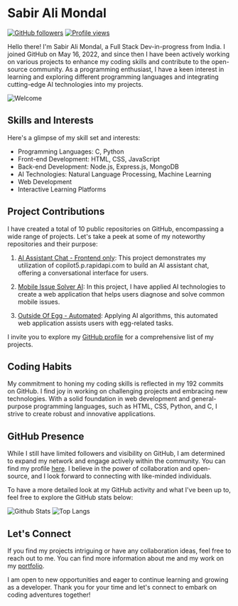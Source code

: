 # Sabir Ali Mondal

[![GitHub followers](https://img.shields.io/github/followers/Sabir-Ali-Mondal?style=social)](https://github.com/Sabir-Ali-Mondal)
[![Profile views](https://komarev.com/ghpvc/?username=Sabir-Ali-Mondal)](https://github.com/Sabir-Ali-Mondal)

Hello there! I'm Sabir Ali Mondal, a Full Stack Dev-in-progress from India. I joined GitHub on May 16, 2022, and since then I have been actively working on various projects to enhance my coding skills and contribute to the open-source community. As a programming enthusiast, I have a keen interest in learning and exploring different programming languages and integrating cutting-edge AI technologies into my projects. 

![Welcome](https://media.giphy.com/media/3duTexn6c6XVi/giphy.gif)

## Skills and Interests

Here's a glimpse of my skill set and interests:

- Programming Languages: C, Python
- Front-end Development: HTML, CSS, JavaScript
- Back-end Development: Node.js, Express.js, MongoDB
- AI Technologies: Natural Language Processing, Machine Learning
- Web Development
- Interactive Learning Platforms

## Project Contributions

I have created a total of 10 public repositories on GitHub, encompassing a wide range of projects. Let's take a peek at some of my noteworthy repositories and their purpose:

1. [AI Assistant Chat - Frontend only](https://github.com/Sabir-Ali-Mondal/AI_Assistant_Chat-Frontend_only): This project demonstrates my utilization of copilot5.p.rapidapi.com to build an AI assistant chat, offering a conversational interface for users.

2. [Mobile Issue Solver AI](https://github.com/Sabir-Ali-Mondal/Mobile-Issue-Solver-AI): In this project, I have applied AI technologies to create a web application that helps users diagnose and solve common mobile issues.

3. [Outside Of Egg - Automated](https://github.com/Sabir-Ali-Mondal/Outside-Of-Egg-Automated): Applying AI algorithms, this automated web application assists users with egg-related tasks.

I invite you to explore my [GitHub profile](https://github.com/Sabir-Ali-Mondal) for a comprehensive list of my projects.

## Coding Habits

My commitment to honing my coding skills is reflected in my 192 commits on GitHub. I find joy in working on challenging projects and embracing new technologies. With a solid foundation in web development and general-purpose programming languages, such as HTML, CSS, Python, and C, I strive to create robust and innovative applications. 

## GitHub Presence

While I still have limited followers and visibility on GitHub, I am determined to expand my network and engage actively within the community. You can find my profile [here](https://github.com/Sabir-Ali-Mondal). I believe in the power of collaboration and open-source, and I look forward to connecting with like-minded individuals.

To have a more detailed look at my GitHub activity and what I've been up to, feel free to explore the GitHub stats below:

![Github Stats](https://github-readme-stats.vercel.app/api?username=Sabir-Ali-Mondal)
![Top Langs](https://github-readme-stats.vercel.app/api/top-langs/?username=Sabir-Ali-Mondal)

## Let's Connect

If you find my projects intriguing or have any collaboration ideas, feel free to reach out to me. You can find more information about me and my work on my [portfolio](https://sabirportfolio.ccbp.tech/).

I am open to new opportunities and eager to continue learning and growing as a developer. Thank you for your time and let's connect to embark on coding adventures together!
